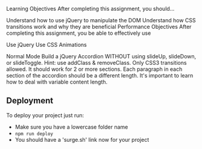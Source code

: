 Learning Objectives
After completing this assignment, you should…

Understand how to use jQuery to manipulate the DOM
Understand how CSS transitions work and why they are beneficial
Performance Objectives
After completing this assignment, you be able to effectively use

Use jQuery
Use CSS Animations

Normal Mode
Build a jQuery Accordion WITHOUT using slideUp, slideDown, or slideToggle. Hint: use addClass & removeClass.
Only CSS3 transitions allowed. It should work for 2 or more sections.
Each paragraph in each section of the accordion should be a different length. It's important to learn how to deal with variable content length.

## Deployment

To deploy your project just run:

- Make sure you have a lowercase folder name
- `npm run deploy`
- You should have a 'surge.sh' link now for your project
